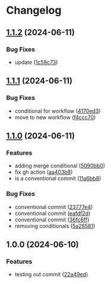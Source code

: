 # Changelog

## [1.1.2](https://github.com/philiplee13/pocs/compare/v1.1.1...v1.1.2) (2024-06-11)


### Bug Fixes

* update ([1c59c73](https://github.com/philiplee13/pocs/commit/1c59c7323b1a8e63200051c70f3e8173ca88e0e9))

## [1.1.1](https://github.com/philiplee13/pocs/compare/v1.1.0...v1.1.1) (2024-06-11)


### Bug Fixes

* conditional for workflow ([4170ed3](https://github.com/philiplee13/pocs/commit/4170ed38f3c8c0bbe0ad079316bafd0286947d93))
* move to new workflow ([f4ccc70](https://github.com/philiplee13/pocs/commit/f4ccc70168fc5520249ac99185ab5bdb08203bd2))

## [1.1.0](https://github.com/philiplee13/pocs/compare/v1.0.0...v1.1.0) (2024-06-11)


### Features

* adding merge conditional ([5090bb0](https://github.com/philiplee13/pocs/commit/5090bb0d4f2a1a724d0dafbf23d71256c09f41bb))
* fix gh action ([aa403b8](https://github.com/philiplee13/pocs/commit/aa403b8717d698a7d860579123e267cbe8b2583f))
* is a conventional commit ([11a6bb8](https://github.com/philiplee13/pocs/commit/11a6bb86d9e5b9129083e053d3274c03fc0b47ea))


### Bug Fixes

* conventional commit ([23777e4](https://github.com/philiplee13/pocs/commit/23777e413dbb0bd38d732574f007df338d83f7c7))
* conventional commit ([eafdf2d](https://github.com/philiplee13/pocs/commit/eafdf2dd6fdf60cbc239a927d2d7ebbd4060304f))
* conventional commit ([36fc6ff](https://github.com/philiplee13/pocs/commit/36fc6ffcd09c073e96d3623abebe11017866a66b))
* removing conditionals ([5a28581](https://github.com/philiplee13/pocs/commit/5a2858190af27143e4a1e72572d82fd7478e0430))

## 1.0.0 (2024-06-10)


### Features

* testing out commit ([22a49ed](https://github.com/philiplee13/pocs/commit/22a49eda1545e5a7951616bd4d28df8a70f72b99))
